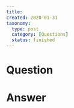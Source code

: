 ```yaml
---
title:
created: 2020-01-31
taxonomy:
  type: post
  category: [Questions]
  status: finished
---
```


# Question


# Answer
